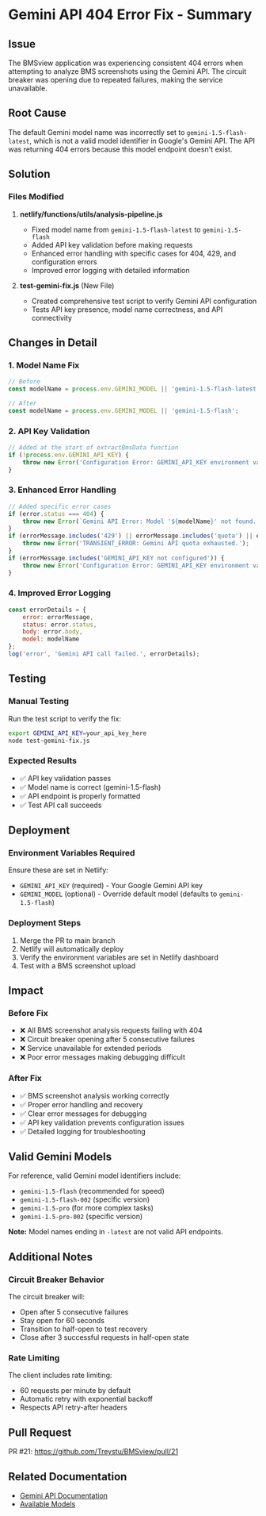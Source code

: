 # Gemini API 404 Error Fix - Summary

## Issue
The BMSview application was experiencing consistent 404 errors when attempting to analyze BMS screenshots using the Gemini API. The circuit breaker was opening due to repeated failures, making the service unavailable.

## Root Cause
The default Gemini model name was incorrectly set to `gemini-1.5-flash-latest`, which is not a valid model identifier in Google's Gemini API. The API was returning 404 errors because this model endpoint doesn't exist.

## Solution

### Files Modified
1. **netlify/functions/utils/analysis-pipeline.js**
   - Fixed model name from `gemini-1.5-flash-latest` to `gemini-1.5-flash`
   - Added API key validation before making requests
   - Enhanced error handling with specific cases for 404, 429, and configuration errors
   - Improved error logging with detailed information

2. **test-gemini-fix.js** (New File)
   - Created comprehensive test script to verify Gemini API configuration
   - Tests API key presence, model name correctness, and API connectivity

## Changes in Detail

### 1. Model Name Fix
```javascript
// Before
const modelName = process.env.GEMINI_MODEL || 'gemini-1.5-flash-latest';

// After
const modelName = process.env.GEMINI_MODEL || 'gemini-1.5-flash';
```

### 2. API Key Validation
```javascript
// Added at the start of extractBmsData function
if (!process.env.GEMINI_API_KEY) {
    throw new Error('Configuration Error: GEMINI_API_KEY environment variable is not set.');
}
```

### 3. Enhanced Error Handling
```javascript
// Added specific error cases
if (error.status === 404) {
    throw new Error(`Gemini API Error: Model '${modelName}' not found. Please check the model name is correct.`);
}
if (errorMessage.includes('429') || errorMessage.includes('quota') || error.status === 429) {
    throw new Error('TRANSIENT_ERROR: Gemini API quota exhausted.');
}
if (errorMessage.includes('GEMINI_API_KEY not configured')) {
    throw new Error('Configuration Error: GEMINI_API_KEY environment variable is not set.');
}
```

### 4. Improved Error Logging
```javascript
const errorDetails = {
    error: errorMessage,
    status: error.status,
    body: error.body,
    model: modelName
};
log('error', 'Gemini API call failed.', errorDetails);
```

## Testing

### Manual Testing
Run the test script to verify the fix:
```bash
export GEMINI_API_KEY=your_api_key_here
node test-gemini-fix.js
```

### Expected Results
- ✅ API key validation passes
- ✅ Model name is correct (gemini-1.5-flash)
- ✅ API endpoint is properly formatted
- ✅ Test API call succeeds

## Deployment

### Environment Variables Required
Ensure these are set in Netlify:
- `GEMINI_API_KEY` (required) - Your Google Gemini API key
- `GEMINI_MODEL` (optional) - Override default model (defaults to `gemini-1.5-flash`)

### Deployment Steps
1. Merge the PR to main branch
2. Netlify will automatically deploy
3. Verify the environment variables are set in Netlify dashboard
4. Test with a BMS screenshot upload

## Impact

### Before Fix
- ❌ All BMS screenshot analysis requests failing with 404
- ❌ Circuit breaker opening after 5 consecutive failures
- ❌ Service unavailable for extended periods
- ❌ Poor error messages making debugging difficult

### After Fix
- ✅ BMS screenshot analysis working correctly
- ✅ Proper error handling and recovery
- ✅ Clear error messages for debugging
- ✅ API key validation prevents configuration issues
- ✅ Detailed logging for troubleshooting

## Valid Gemini Models
For reference, valid Gemini model identifiers include:
- `gemini-1.5-flash` (recommended for speed)
- `gemini-1.5-flash-002` (specific version)
- `gemini-1.5-pro` (for more complex tasks)
- `gemini-1.5-pro-002` (specific version)

**Note:** Model names ending in `-latest` are not valid API endpoints.

## Additional Notes

### Circuit Breaker Behavior
The circuit breaker will:
- Open after 5 consecutive failures
- Stay open for 60 seconds
- Transition to half-open to test recovery
- Close after 3 successful requests in half-open state

### Rate Limiting
The client includes rate limiting:
- 60 requests per minute by default
- Automatic retry with exponential backoff
- Respects API retry-after headers

## Pull Request
PR #21: https://github.com/Treystu/BMSview/pull/21

## Related Documentation
- [Gemini API Documentation](https://ai.google.dev/gemini-api/docs)
- [Available Models](https://ai.google.dev/gemini-api/docs/models/gemini)